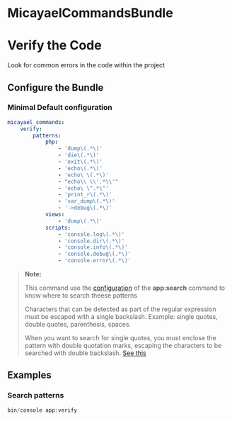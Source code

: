 # MicayaelCommandsBundle

Verify the Code
===============

Look for common errors in the code within the project

Configure the Bundle
----------------------------

### Minimal Default configuration

```yaml
micayael_commands:
    verify:
        patterns:
            php:
                - 'dump\(.*\)'
                - 'die\(.*\)'
                - 'exit\(.*\)'
                - 'echo\(.*\)'
                - 'echo\ \(.*\)'
                - "echo\\ \\'.*\\'"
                - 'echo\ \".*\"'
                - 'print_r\(.*\)'
                - 'var_dump\(.*\)'
                - '->debug\(.*\)'
            views:
                - 'dump\(.*\)'
            scripts:
                - 'console.log\(.*\)'
                - 'console.dir\(.*\)'
                - 'console.info\(.*\)'
                - 'console.debug\(.*\)'
                - 'console.error\(.*\)'
```

> **Note:**
>
> This command use the [configuration](https://github.com/micayael/commands-bundle/blob/master/Resources/doc/search_in_code.md) 
of the **app:search** command to know where to search theese patterns
>
> Characters that can be detected as part of the regular expression
> must be escaped with a single backslash. Example: single quotes,
> double quotes, parenthesis, spaces.
>
> When you want to search for single quotes, you must enclose the
> pattern with double quotation marks, escaping the characters to be
> searched with double backslash. [See this](http://symfony.com/blog/new-in-symfony-2-8-yaml-deprecations#deprecated-non-escaped-in-double-quoted-strings)

Examples
----------------------------

### Search patterns
```php
bin/console app:verify
```
